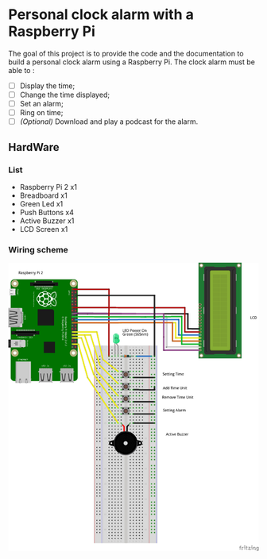 # Personal clock alarm with a Raspberry Pi

The goal of this project is to provide the code and the documentation to build a
personal clock alarm using a Raspberry Pi.
The clock alarm must be able to :

-   [ ] Display the time;
-   [ ] Change the time displayed;
-   [ ] Set an alarm;
-   [ ] Ring on time;
-   [ ] *(Optional)* Download and play a podcast for the alarm.

## HardWare

### List

- Raspberry Pi 2 x1
- Breadboard x1
- Green Led x1
- Push Buttons x4
- Active Buzzer x1
- LCD Screen x1

### Wiring scheme

![Wiring Scheme](CircuitSketch.jpg)
